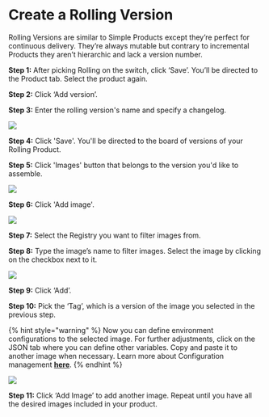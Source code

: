 # Create a Rolling Version

Rolling Versions are similar to Simple Products except they’re perfect for continuous delivery. They’re always mutable but contrary to incremental Products they aren’t hierarchic and lack a version number.

**Step 1:** After picking Rolling on the switch, click ‘Save’. You’ll be directed to the Product tab. Select the product again.

**Step 2:** Click ‘Add version’.

**Step 3:** Enter the rolling version's name and specify a changelog.

![](../../../.gitbook/assets/rolling\_01.jpg)

**Step 4:** Click 'Save'. You'll be directed to the board of versions of your Rolling Product.

**Step 5:** Click 'Images' button that belongs to the version you'd like to assemble.

![](../../../.gitbook/assets/rolling\_02.jpg)

**Step 6:** Click 'Add image'.

![](../../../.gitbook/assets/rolling\_03.jpg)

**Step 7:** Select the Registry you want to filter images from.

**Step 8:** Type the image’s name to filter images. Select the image by clicking on the checkbox next to it.

![](../../../.gitbook/assets/rolling\_04.jpg)

**Step 9:** Click ‘Add’.

**Step 10:** Pick the ‘Tag’, which is a version of the image you selected in the previous step.

{% hint style="warning" %}
Now you can define environment configurations to the selected image. For further adjustments, click on the JSON tab where you can define other variables. Copy and paste it to another image when necessary. Learn more about Configuration management [**here**](../../../features/configuration-management.md).
{% endhint %}

![](../../../.gitbook/assets/rolling\_05.jpg)

**Step 11:** Click ‘Add Image’ to add another image. Repeat until you have all the desired images included in your product.
